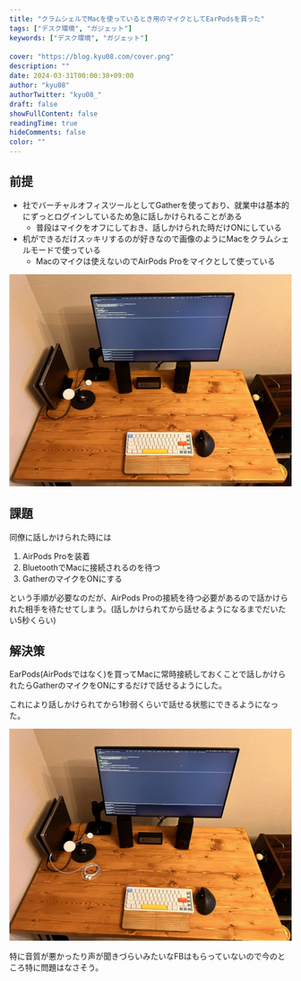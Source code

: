 ```yaml
---
title: "クラムシェルでMacを使っているとき用のマイクとしてEarPodsを買った"
tags: ["デスク環境", "ガジェット"]
keywords: ["デスク環境", "ガジェット"]

cover: "https://blog.kyu08.com/cover.png"
description: ""
date: 2024-03-31T00:00:38+09:00
author: "kyu08"
authorTwitter: "kyu08_"
draft: false
showFullContent: false
readingTime: true
hideComments: false
color: ""
---
```


## 前提
- 社でバーチャルオフィスツールとしてGatherを使っており、就業中は基本的にずっとログインしているため急に話しかけられることがある
    - 普段はマイクをオフにしておき、話しかけられた時だけONにしている
- 机ができるだけスッキリするのが好きなので画像のようにMacをクラムシェルモードで使っている
    - Macのマイクは使えないのでAirPods Proをマイクとして使っている

![desk-without-earpods.webp](desk-without-earpods.webp)

## 課題
同僚に話しかけられた時には

1. AirPods Proを装着
1. BluetoothでMacに接続されるのを待つ
1. GatherのマイクをONにする

という手順が必要なのだが、AirPods Proの接続を待つ必要があるので話かけられた相手を待たせてしまう。(話しかけられてから話せるようになるまでだいたい5秒くらい)

## 解決策
EarPods(AirPodsではなく)を買ってMacに常時接続しておくことで話しかけられたらGatherのマイクをONにするだけで話せるようにした。

これにより話しかけられてから1秒弱くらいで話せる状態にできるようになった。

![desk-with-earpods.webp](desk-with-earpods.webp)

特に音質が悪かったり声が聞きづらいみたいなFBはもらっていないので今のところ特に問題はなさそう。
